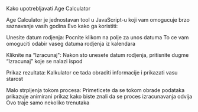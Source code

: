 Kako upotrebljavati Age Calculator

Age Calculator je jednostavan tool u JavaScript-u koji vam omogucuje brzo saznavanje vasih godina Evo kako ga koristiti:

Unesite datum rodjenja: Pocnite klikom na polje za unos datuma To ce vam omoguciti odabir vaseg datuma rodjenja iz kalendara

Kliknite na “Izracunaj": Nakon sto unesete datum rodjenja, pritisnite dugme “Izracunaj” koje se nalazi ispod

Prikaz rezultata: Kalkulator ce tada obraditi informacije i prikazati vasu starost

Malo strpljenja tokom procesa: Primeticete da se tokom obrade podataka prikazuje animirani prikaz kako biste znali da se proces izracunavanja odvija Ovo traje samo nekoliko trenutaka
